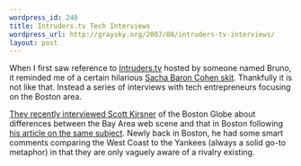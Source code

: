 ```yaml
--- 
wordpress_id: 240
title: Intruders.tv Tech Interviews
wordpress_url: http://graysky.org/2007/08/intruders-tv-interviews/
layout: post
---
```

When I first saw reference to <a href="http://us.intruders.tv/index.php?action=article&numero=99">Intruders.tv</a> hosted by someone named Bruno, it reminded me of a certain hilarious <a href="http://youtube.com/watch?v=_7aoDXwpI0Y">Sacha Baron Cohen skit</a>. Thankfully it is not like that. Instead a series of interviews with tech entrepreneurs focusing on the Boston area.

<a href="http://us.intruders.tv/index.php?action=article&numero=109">They recently interviewed Scott Kirsner</a> of the Boston Globe about differences between the Bay Area web scene and that in Boston following <a href="http://www.boston.com/business/technology/articles/2007/07/22/will_boston_ever_catch_up/">his article on the same subject</a>. Newly back in Boston, he had some smart comments comparing the West Coast to the Yankees (always a solid go-to metaphor) in that they are only vaguely aware of a rivalry existing. 
